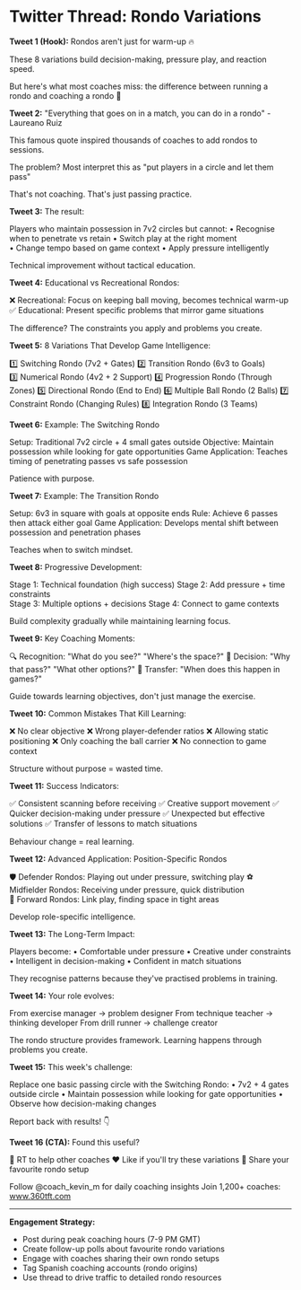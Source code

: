 # Twitter Thread: Rondo Variations

**Tweet 1 (Hook):**
Rondos aren't just for warm-up 🔥

These 8 variations build decision-making, pressure play, and reaction speed.

But here's what most coaches miss: the difference between running a rondo and coaching a rondo 🧵

**Tweet 2:**
"Everything that goes on in a match, you can do in a rondo" - Laureano Ruiz

This famous quote inspired thousands of coaches to add rondos to sessions.

The problem? Most interpret this as "put players in a circle and let them pass"

That's not coaching. That's just passing practice.

**Tweet 3:**
The result:

Players who maintain possession in 7v2 circles but cannot:
• Recognise when to penetrate vs retain
• Switch play at the right moment  
• Change tempo based on game context
• Apply pressure intelligently

Technical improvement without tactical education.

**Tweet 4:**
Educational vs Recreational Rondos:

❌ Recreational: Focus on keeping ball moving, becomes technical warm-up
✅ Educational: Present specific problems that mirror game situations

The difference? The constraints you apply and problems you create.

**Tweet 5:**
8 Variations That Develop Game Intelligence:

1️⃣ Switching Rondo (7v2 + Gates)
2️⃣ Transition Rondo (6v3 to Goals)  
3️⃣ Numerical Rondo (4v2 + 2 Support)
4️⃣ Progression Rondo (Through Zones)
5️⃣ Directional Rondo (End to End)
6️⃣ Multiple Ball Rondo (2 Balls)
7️⃣ Constraint Rondo (Changing Rules)
8️⃣ Integration Rondo (3 Teams)

**Tweet 6:**
Example: The Switching Rondo

Setup: Traditional 7v2 circle + 4 small gates outside
Objective: Maintain possession while looking for gate opportunities
Game Application: Teaches timing of penetrating passes vs safe possession

Patience with purpose.

**Tweet 7:**
Example: The Transition Rondo

Setup: 6v3 in square with goals at opposite ends
Rule: Achieve 6 passes then attack either goal
Game Application: Develops mental shift between possession and penetration phases

Teaches when to switch mindset.

**Tweet 8:**
Progressive Development:

Stage 1: Technical foundation (high success)
Stage 2: Add pressure + time constraints  
Stage 3: Multiple options + decisions
Stage 4: Connect to game contexts

Build complexity gradually while maintaining learning focus.

**Tweet 9:**
Key Coaching Moments:

🔍 Recognition: "What do you see?" "Where's the space?"
🧠 Decision: "Why that pass?" "What other options?"
🔗 Transfer: "When does this happen in games?"

Guide towards learning objectives, don't just manage the exercise.

**Tweet 10:**
Common Mistakes That Kill Learning:

❌ No clear objective
❌ Wrong player-defender ratios
❌ Allowing static positioning
❌ Only coaching the ball carrier
❌ No connection to game context

Structure without purpose = wasted time.

**Tweet 11:**
Success Indicators:

✅ Consistent scanning before receiving
✅ Creative support movement
✅ Quicker decision-making under pressure
✅ Unexpected but effective solutions
✅ Transfer of lessons to match situations

Behaviour change = real learning.

**Tweet 12:**
Advanced Application: Position-Specific Rondos

🛡️ Defender Rondos: Playing out under pressure, switching play
⚽ Midfielder Rondos: Receiving under pressure, quick distribution  
🎯 Forward Rondos: Link play, finding space in tight areas

Develop role-specific intelligence.

**Tweet 13:**
The Long-Term Impact:

Players become:
• Comfortable under pressure
• Creative under constraints
• Intelligent in decision-making
• Confident in match situations

They recognise patterns because they've practised problems in training.

**Tweet 14:**
Your role evolves:

From exercise manager → problem designer
From technique teacher → thinking developer
From drill runner → challenge creator

The rondo structure provides framework. Learning happens through problems you create.

**Tweet 15:**
This week's challenge:

Replace one basic passing circle with the Switching Rondo:
• 7v2 + 4 gates outside circle
• Maintain possession while looking for gate opportunities
• Observe how decision-making changes

Report back with results! 👇

**Tweet 16 (CTA):**
Found this useful?

🔄 RT to help other coaches
❤️ Like if you'll try these variations
💬 Share your favourite rondo setup

Follow @coach_kevin_m for daily coaching insights
Join 1,200+ coaches: www.360tft.com

---

**Engagement Strategy:**
- Post during peak coaching hours (7-9 PM GMT)
- Create follow-up polls about favourite rondo variations
- Engage with coaches sharing their own rondo setups
- Tag Spanish coaching accounts (rondo origins)
- Use thread to drive traffic to detailed rondo resources